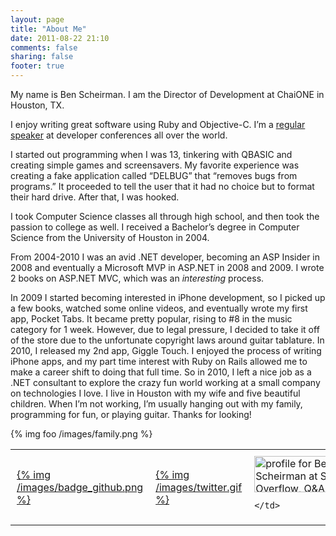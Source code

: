 ```yaml
---
layout: page
title: "About Me"
date: 2011-08-22 21:10
comments: false
sharing: false
footer: true
---
```


My name is Ben Scheirman.  I am the Director of Development at ChaiONE in Houston, TX.

I enjoy writing great software using Ruby and Objective-C.  I’m a [regular speaker](/speaking) at developer conferences all over the world.

I started out programming when I was 13, tinkering with QBASIC and creating simple games and screensavers.  My favorite experience was creating a fake application called “DELBUG” that “removes bugs from programs.”  It proceeded to tell the user that it had no choice but to format their hard drive.  After that, I was hooked.

I took Computer Science classes all through high school, and then took the passion to college as well.  I received a Bachelor’s degree in Computer Science from the University of Houston in 2004.

From 2004-2010 I was an avid .NET developer, becoming an ASP Insider in 2008 and eventually a Microsoft MVP in ASP.NET in 2008 and 2009.
I wrote 2 books on ASP.NET MVC, which was an _interesting_ process.

In 2009 I started becoming interested in iPhone development, so I picked up a few books, watched some online videos, and eventually wrote my first app, Pocket Tabs.  It became pretty popular, rising to #8 in the music category for 1 week.  However, due to legal pressure, I decided to take it off of the store due to the unfortunate copyright laws around guitar tablature.  In 2010, I released my 2nd app, Giggle Touch.
I enjoyed the process of writing iPhone apps, and my part time interest with Ruby on Rails allowed me to make a career shift to doing that full time.  So in 2010, I left a nice job as a .NET consultant to explore the crazy fun world working at a small company on technologies I love.
I live in Houston with my wife and five beautiful children.  When I’m not working, I’m usually hanging out with my family, programming for fun, or playing guitar.
Thanks for looking!

{% img foo /images/family.png %}

<table cellspacing="10">
  <tr>
    <td style="padding: 10px">
      <a href="http://github.com/subdigital" target="_blank">{% img  /images/badge_github.png %}</a>
    </td>
    <td style="padding: 10px">
      <a href="http://twitter.com/subdigital" target="_blank">{% img  /images/twitter.gif %}</a>
    </td>
    <td style="padding: 10px">
<a href="http://stackoverflow.com/users/3381/ben-scheirman">
<img src="http://stackoverflow.com/users/flair/3381.png" width="208" height="58" alt="profile for Ben Scheirman at Stack Overflow, Q&amp;A for professional and enthusiast programmers" title="profile for Ben Scheirman at Stack Overflow, Q&amp;A for professional and enthusiast programmers">
</a>

    </td>
  </tr>
</table>
